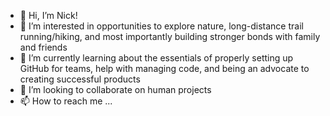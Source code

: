 - 👋 Hi, I’m Nick!
- 👀 I’m interested in opportunities to explore nature, long-distance trail running/hiking, and most importantly building stronger bonds with family and friends
- 🌱 I’m currently learning about the essentials of properly setting up GitHub for teams, help with managing code, and being an advocate to creating successful products
- 💞️ I’m looking to collaborate on human projects
- 📫 How to reach me ...

<!---
n-brock/n-brock is a ✨ special ✨ repository because its `README.md` (this file) appears on your GitHub profile.
You can click the Preview link to take a look at your changes.
--->
